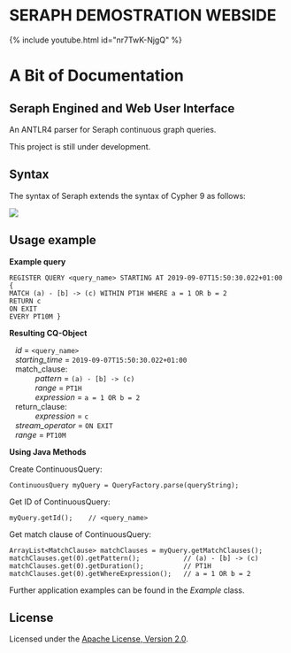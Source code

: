 # SERAPH DEMOSTRATION WEBSIDE

{% include youtube.html id="nr7TwK-NjgQ" %}

# A Bit of Documentation

## Seraph Engined and Web User Interface

An ANTLR4 parser for Seraph continuous graph queries.

This project is still under development.



## Syntax
The syntax of Seraph extends the syntax of Cypher 9 as follows:

![](syntax.png) 

## Usage example
**Example query**
```
REGISTER QUERY <query_name> STARTING AT 2019-09-07T15:50:30.022+01:00 {
MATCH (a) - [b] -> (c) WITHIN PT1H WHERE a = 1 OR b = 2
RETURN c
ON EXIT 
EVERY PT10M }
```

**Resulting CQ-Object**

&ensp; *id* = `<query_name>` \
&ensp; *starting_time* =  `2019-09-07T15:50:30.022+01:00` \
&ensp; match_clause: \
&ensp; &emsp; &emsp; *pattern* = `(a) - [b] -> (c)` \
&ensp; &emsp; &emsp; *range* = `PT1H` \
&ensp; &emsp; &emsp; *expression* = `a = 1 OR b = 2` \
&ensp; return_clause: \
&ensp; &emsp; &emsp; *expression* = `c` \
&ensp; *stream_operator* = `ON EXIT` \
&ensp; *range* = `PT10M`

**Using Java Methods**

Create ContinuousQuery:
``` 
ContinuousQuery myQuery = QueryFactory.parse(queryString);
```
Get ID of ContinuousQuery:
```
myQuery.getId();    // <query_name>
```
Get match clause of ContinuousQuery:
```
ArrayList<MatchClause> matchClauses = myQuery.getMatchClauses();
matchClauses.get(0).getPattern();           // (a) - [b] -> (c)
matchClauses.get(0).getDuration();          // PT1H
matchClauses.get(0).getWhereExpression();   // a = 1 OR b = 2
```

Further application examples can be found in the _Example_ class.


## License

Licensed under the [Apache License, Version 2.0](https://www.apache.org/licenses/LICENSE-2.0).
